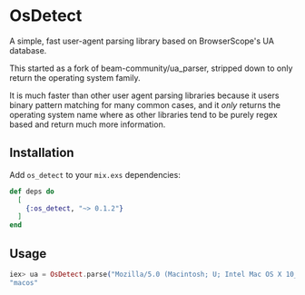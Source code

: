# OsDetect

A simple, fast user-agent parsing library based on BrowserScope's UA database.

This started as a fork of beam-community/ua_parser, stripped down to only
return the operating system family.

It is much faster than other user agent parsing libraries because it users
binary pattern matching for many common cases, and it *only* returns the
operating system name where as other libraries tend to be purely regex based
and return much more information.

## Installation

Add `os_detect` to your `mix.exs` dependencies:

```elixir
def deps do
  [
    {:os_detect, "~> 0.1.2"}
  ]
end
```

## Usage

```elixir
iex> ua = OsDetect.parse("Mozilla/5.0 (Macintosh; U; Intel Mac OS X 10_5_7; en-us) AppleWebKit/530.17 (KHTML, like Gecko) Version/4.0 Safari/530.17 Skyfire/2.0")
"macos"
```

